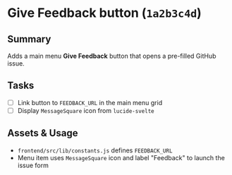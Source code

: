 # Give Feedback button (`1a2b3c4d`)

## Summary
Adds a main menu **Give Feedback** button that opens a pre-filled GitHub issue.

## Tasks
- [ ] Link button to `FEEDBACK_URL` in the main menu grid
- [ ] Display `MessageSquare` icon from `lucide-svelte`

## Assets & Usage
- `frontend/src/lib/constants.js` defines `FEEDBACK_URL`
- Menu item uses `MessageSquare` icon and label "Feedback" to launch the issue form
